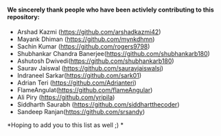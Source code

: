 #### We sincerely thank people who have been activlely contributing to this repository:
- Arshad Kazmi (https://github.com/arshadkazmi42)
- Mayank Dhiman (https://github.com/mynkdhmn)
- Sachin Kumar (https://github.com/rogers9798)
- Shubhankar Chandra Banerjee(https://github.com/shubhankarb180)
- Ashutosh Dwivedi(https://github.com/shubhankarb180)
- Saurav Jaiswal (https://github.com/sauravjaiswalsj)
- Indraneel Sarkar(https://github.com/sark01)
- Adrian Teri (https://github.com/Adrianteri)
- FlameAngulat(https://github.com/flameAngular)
- Ali Piry (https://github.com/yripila)
- Siddharth Saurabh (https://github.com/siddhartthecoder)
- Sandeep Ranjan(https://github.com/srsandy)


*Hoping to add you to this list as well ;) *
